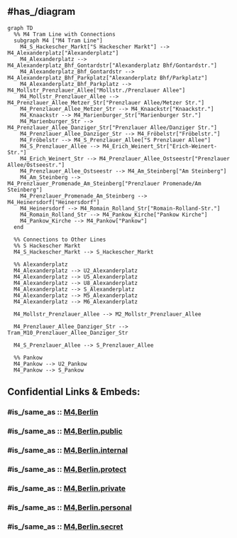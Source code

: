 
## #has_/diagram 


```mermaid
graph TD
  %% M4 Tram Line with Connections
  subgraph M4 ["M4 Tram Line"]
    M4_S_Hackescher_Markt["S Hackescher Markt"] --> M4_Alexanderplatz["Alexanderplatz"]
    M4_Alexanderplatz --> M4_Alexanderplatz_Bhf_Gontardstr["Alexanderplatz Bhf/Gontardstr."]
    M4_Alexanderplatz_Bhf_Gontardstr --> M4_Alexanderplatz_Bhf_Parkplatz["Alexanderplatz Bhf/Parkplatz"]
    M4_Alexanderplatz_Bhf_Parkplatz --> M4_Mollstr_Prenzlauer_Allee["Mollstr./Prenzlauer Allee"]
    M4_Mollstr_Prenzlauer_Allee --> M4_Prenzlauer_Allee_Metzer_Str["Prenzlauer Allee/Metzer Str."]
    M4_Prenzlauer_Allee_Metzer_Str --> M4_Knaackstr["Knaackstr."]
    M4_Knaackstr --> M4_Marienburger_Str["Marienburger Str."]
    M4_Marienburger_Str --> M4_Prenzlauer_Allee_Danziger_Str["Prenzlauer Allee/Danziger Str."]
    M4_Prenzlauer_Allee_Danziger_Str --> M4_Fröbelstr["Fröbelstr."]
    M4_Fröbelstr --> M4_S_Prenzlauer_Allee["S Prenzlauer Allee"]
    M4_S_Prenzlauer_Allee --> M4_Erich_Weinert_Str["Erich-Weinert-Str."]
    M4_Erich_Weinert_Str --> M4_Prenzlauer_Allee_Ostseestr["Prenzlauer Allee/Ostseestr."]
    M4_Prenzlauer_Allee_Ostseestr --> M4_Am_Steinberg["Am Steinberg"]
    M4_Am_Steinberg --> M4_Prenzlauer_Promenade_Am_Steinberg["Prenzlauer Promenade/Am Steinberg"]
    M4_Prenzlauer_Promenade_Am_Steinberg --> M4_Heinersdorf["Heinersdorf"]
    M4_Heinersdorf --> M4_Romain_Rolland_Str["Romain-Rolland-Str."]
    M4_Romain_Rolland_Str --> M4_Pankow_Kirche["Pankow Kirche"]
    M4_Pankow_Kirche --> M4_Pankow["Pankow"]
  end

  %% Connections to Other Lines
  %% S Hackescher Markt
  M4_S_Hackescher_Markt --> S_Hackescher_Markt

  %% Alexanderplatz
  M4_Alexanderplatz --> U2_Alexanderplatz
  M4_Alexanderplatz --> U5_Alexanderplatz
  M4_Alexanderplatz --> U8_Alexanderplatz
  M4_Alexanderplatz --> S_Alexanderplatz
  M4_Alexanderplatz --> M5_Alexanderplatz
  M4_Alexanderplatz --> M6_Alexanderplatz

  M4_Mollstr_Prenzlauer_Allee --> M2_Mollstr_Prenzlauer_Allee

  M4_Prenzlauer_Allee_Danziger_Str --> Tram_M10_Prenzlauer_Allee_Danziger_Str

  M4_S_Prenzlauer_Allee --> S_Prenzlauer_Allee

  %% Pankow
  M4_Pankow --> U2_Pankow
  M4_Pankow --> S_Pankow

```


## Confidential Links & Embeds: 

### #is_/same_as :: [M4,Berlin](M4,Berlin.md) 

### #is_/same_as :: [M4,Berlin.public](/_public/Earth/Continent/Europe/Europe~Central/Germany/Germany~West/State~Berlin/cities~Berlin/cities~Berlin/Berlin-city/Tram,Berlin/M4,Berlin.public.md) 

### #is_/same_as :: [M4,Berlin.internal](/_internal/Earth/Continent/Europe/Europe~Central/Germany/Germany~West/State~Berlin/cities~Berlin/cities~Berlin/Berlin-city/Tram,Berlin/M4,Berlin.internal.md) 

### #is_/same_as :: [M4,Berlin.protect](/_protect/Earth/Continent/Europe/Europe~Central/Germany/Germany~West/State~Berlin/cities~Berlin/cities~Berlin/Berlin-city/Tram,Berlin/M4,Berlin.protect.md) 

### #is_/same_as :: [M4,Berlin.private](/_private/Earth/Continent/Europe/Europe~Central/Germany/Germany~West/State~Berlin/cities~Berlin/cities~Berlin/Berlin-city/Tram,Berlin/M4,Berlin.private.md) 

### #is_/same_as :: [M4,Berlin.personal](/_personal/Earth/Continent/Europe/Europe~Central/Germany/Germany~West/State~Berlin/cities~Berlin/cities~Berlin/Berlin-city/Tram,Berlin/M4,Berlin.personal.md) 

### #is_/same_as :: [M4,Berlin.secret](/_secret/Earth/Continent/Europe/Europe~Central/Germany/Germany~West/State~Berlin/cities~Berlin/cities~Berlin/Berlin-city/Tram,Berlin/M4,Berlin.secret.md)

